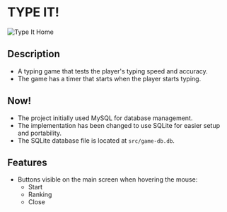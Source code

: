 # TYPE IT!

![Type It Home](/srsimg/typeit-home.jpg)



## Description
- A typing game that tests the player's typing speed and accuracy.
- The game has a timer that starts when the player starts typing.

## Now! 

- The project initially used MySQL for database management.
- The implementation has been changed to use SQLite for easier setup and portability.
- The SQLite database file is located at `src/game-db.db`.

## Features

- Buttons visible on the main screen when hovering the mouse:
  - Start
  - Ranking
  - Close

